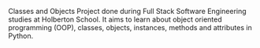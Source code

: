 Classes and Objects
Project done during Full Stack Software Engineering studies at Holberton School. It aims to learn about object oriented programming (OOP), classes, objects, instances, methods and attributes in Python.
